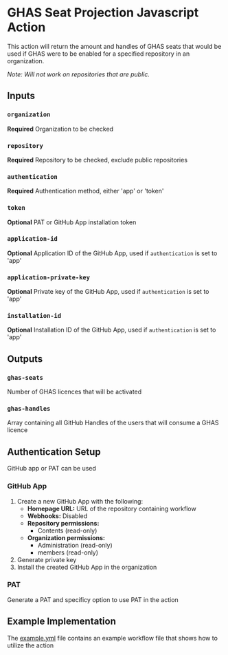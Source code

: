 # GHAS Seat Projection Javascript Action

This action will return the amount and handles of GHAS seats that would be used if GHAS were to be enabled for a specified repository in an organization.

*Note: Will not work on repositories that are public.*

## Inputs

### `organization`

**Required** Organization to be checked

### `repository`

**Required** Repository to be checked, exclude public repositories

### `authentication`

**Required** Authentication method, either 'app' or 'token'

### `token`

**Optional** PAT or GitHub App installation token

### `application-id`

**Optional** Application ID of the GitHub App, used if `authentication` is set to 'app'

### `application-private-key`

**Optional** Private key of the GitHub App, used if `authentication` is set to 'app'

### `installation-id`

**Optional** Installation ID of the GitHub App, used if `authentication` is set to 'app'

## Outputs

### `ghas-seats`

Number of GHAS licences that will be activated

### `ghas-handles`

Array containing all GitHub Handles of the users that will consume a GHAS licence

## Authentication Setup

GitHub app or PAT can be used

### GitHub App

1. Create a new GitHub App with the following:
   - **Homepage URL:** URL of the repository containing workflow
   - **Webhooks:** Disabled
   - **Repository permissions:**
     - Contents (read-only)
   - **Organization permissions:**
     - Administration (read-only)
     - members (read-only)
2. Generate private key
3. Install the created GitHub App in the organization

### PAT

Generate a PAT and specificy option to use PAT in the action

## Example Implementation

The [example.yml](example.yml) file contains an example workflow file that shows how to utilize the action
